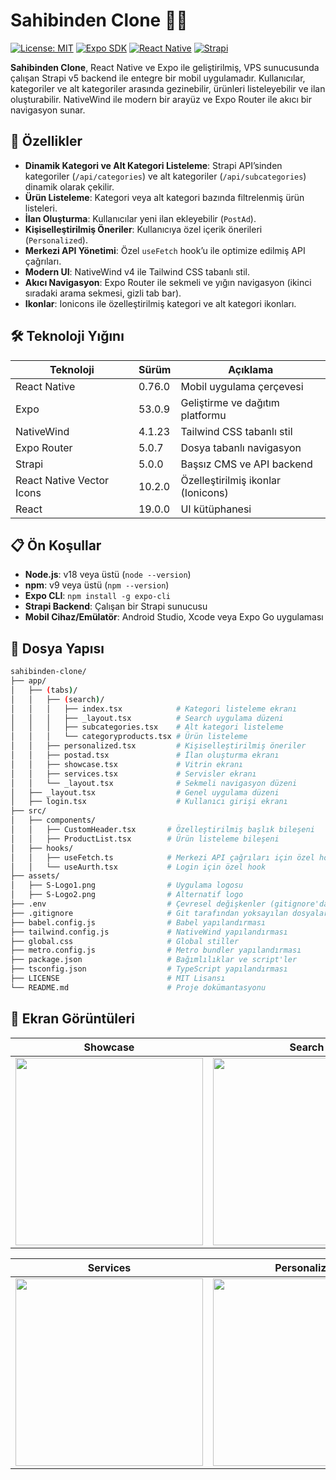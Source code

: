 # Sahibinden Clone 🚗📱

[![License: MIT](https://img.shields.io/badge/License-MIT-yellow.svg)](https://opensource.org/licenses/MIT)
[![Expo SDK](https://img.shields.io/badge/Expo%20SDK-53.0.9-blue)](https://expo.dev)
[![React Native](https://img.shields.io/badge/React%20Native-0.76.0-green)](https://reactnative.dev)
[![Strapi](https://img.shields.io/badge/Strapi-5-purple)](https://strapi.io)

**Sahibinden Clone**, React Native ve Expo ile geliştirilmiş, VPS sunucusunda çalışan Strapi v5 backend ile entegre bir mobil uygulamadır. Kullanıcılar, kategoriler ve alt kategoriler arasında gezinebilir, ürünleri listeleyebilir ve ilan oluşturabilir. NativeWind ile modern bir arayüz ve Expo Router ile akıcı bir navigasyon sunar.

## 🎯 Özellikler

- **Dinamik Kategori ve Alt Kategori Listeleme**: Strapi API’sinden kategoriler (`/api/categories`) ve alt kategoriler (`/api/subcategories`) dinamik olarak çekilir.
- **Ürün Listeleme**: Kategori veya alt kategori bazında filtrelenmiş ürün listeleri.
- **İlan Oluşturma**: Kullanıcılar yeni ilan ekleyebilir (`PostAd`).
- **Kişiselleştirilmiş Öneriler**: Kullanıcıya özel içerik önerileri (`Personalized`).
- **Merkezi API Yönetimi**: Özel `useFetch` hook’u ile optimize edilmiş API çağrıları.
- **Modern UI**: NativeWind v4 ile Tailwind CSS tabanlı stil.
- **Akıcı Navigasyon**: Expo Router ile sekmeli ve yığın navigasyon (ikinci sıradaki arama sekmesi, gizli tab bar).
- **Ikonlar**: Ionicons ile özelleştirilmiş kategori ve alt kategori ikonları.

## 🛠️ Teknoloji Yığını

| Teknoloji                     | Sürüm       | Açıklama                                    |
|-------------------------------|-------------|---------------------------------------------|
| React Native                  | 0.76.0      | Mobil uygulama çerçevesi                   |
| Expo                          | 53.0.9      | Geliştirme ve dağıtım platformu            |
| NativeWind                    | 4.1.23      | Tailwind CSS tabanlı stil                  |
| Expo Router                   | 5.0.7       | Dosya tabanlı navigasyon                   |
| Strapi                        | 5.0.0       | Başsız CMS ve API backend                  |
| React Native Vector Icons     | 10.2.0      | Özelleştirilmiş ikonlar (Ionicons)         |
| React                         | 19.0.0      | UI kütüphanesi                             |

## 📋 Ön Koşullar

- **Node.js**: v18 veya üstü (`node --version`)
- **npm**: v9 veya üstü (`npm --version`)
- **Expo CLI**: `npm install -g expo-cli`
- **Strapi Backend**: Çalışan bir Strapi sunucusu
- **Mobil Cihaz/Emülatör**: Android Studio, Xcode veya Expo Go uygulaması

## 📁 Dosya Yapısı

```bash
sahibinden-clone/
├── app/
│   ├── (tabs)/
│   │   ├── (search)/
│   │   │   ├── index.tsx            # Kategori listeleme ekranı
│   │   │   ├── _layout.tsx          # Search uygulama düzeni
│   │   │   ├── subcategories.tsx    # Alt kategori listeleme
│   │   │   └── categoryproducts.tsx # Ürün listeleme
│   │   ├── personalized.tsx         # Kişiselleştirilmiş öneriler
│   │   ├── postad.tsx               # İlan oluşturma ekranı
│   │   ├── showcase.tsx             # Vitrin ekranı
│   │   ├── services.tsx             # Servisler ekranı
│   │   └── _layout.tsx              # Sekmeli navigasyon düzeni
│   ├── _layout.tsx                  # Genel uygulama düzeni
│   ├── login.tsx                    # Kullanıcı girişi ekranı
├── src/
│   ├── components/
│   │   ├── CustomHeader.tsx       # Özelleştirilmiş başlık bileşeni
│   │   ├── ProductList.tsx        # Ürün listeleme bileşeni
│   ├── hooks/
│   │   ├── useFetch.ts            # Merkezi API çağrıları için özel hook
│   │   └── useAurth.tsx           # Login için özel hook
├── assets/
│   ├── S-Logo1.png                # Uygulama logosu
│   ├── S-Logo2.png                # Alternatif logo
├── .env                           # Çevresel değişkenler (gitignore'da)
├── .gitignore                     # Git tarafından yoksayılan dosyalar
├── babel.config.js                # Babel yapılandırması
├── tailwind.config.js             # NativeWind yapılandırması
├── global.css                     # Global stiller
├── metro.config.js                # Metro bundler yapılandırması
├── package.json                   # Bağımlılıklar ve script'ler
├── tsconfig.json                  # TypeScript yapılandırması
├── LICENSE                        # MIT Lisansı
└── README.md                      # Proje dokümantasyonu
```

## 📸 Ekran Görüntüleri

| Showcase | Search | Post Ad |
|-----------------|---------------------|---------------------|
| <img src="https://github.com/user-attachments/assets/b72474fc-d8fb-4688-98eb-941e485c1232" width="300" /> | <img src="https://github.com/user-attachments/assets/f7dddd65-56bb-4e68-9c9a-e55fa2123d1a" width="300" /> | <img src="https://github.com/user-attachments/assets/da10f356-952f-4c66-8978-86efb96e9cef" width="300" /> |

| Services | Personalized | Sub Category|
|-----------------|---------------------|---------------------|
| <img src="https://github.com/user-attachments/assets/e8c3706d-fb2b-4dea-a163-3377b00d2a5b" width="300" /> | <img src="https://github.com/user-attachments/assets/dc8db2cf-a8dc-4cd5-8652-d461ab128f75" width="300" /> | <img src="https://github.com/user-attachments/assets/c04d2030-9695-4a08-ad50-eb529bd47fb7" width="300" /> |

